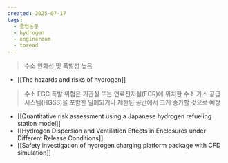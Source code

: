 ```yaml
---
created: 2025-07-17
tags:
  - 졸업논문
  - hydrogen
  - engineroom
  - toread
---
```

> 수소 인화성 및 폭발성 높음
- [[The hazards and risks of hydrogen]]

> 수소 FGC 폭발 위험은 기관실 또는 연료전지실(FCR)에 위치한 수소 가스 공급 시스템(HGSS)을 포함한 밀폐되거나 제한된 공간에서 크게 증가할 것으로 예상
- [[Quantitative risk assessment using a Japanese hydrogen refueling station model]]
- [[Hydrogen Dispersion and Ventilation Effects in Enclosures under Different Release Conditions]]
-  [[Safety investigation of hydrogen charging platform package with CFD simulation]]


